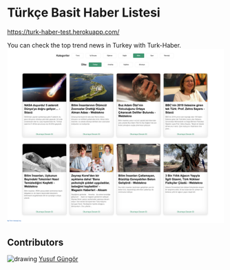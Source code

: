 # Türkçe Basit Haber Listesi


https://turk-haber-test.herokuapp.com/

You can check the top trend news in Turkey with Turk-Haber.
![Alt Text](./public/readme-screenshot.png)

## Contributors
<img src="https://avatars0.githubusercontent.com/u/40248363?s=460&v=4" alt="drawing" width="100" height="100"/>
<a href="http://google.com.au/" target="_blank" rel="some text">Yusuf Güngör</a>
